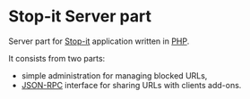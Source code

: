 # Stop-it Server part

Server part for [Stop-it](http://stop-it.be/) application written in [PHP](http://php.net/).

It consists from two parts:

- simple administration for managing blocked URLs,
- [JSON-RPC](http://www.jsonrpc.org/specification) interface for sharing URLs with clients add-ons. 
